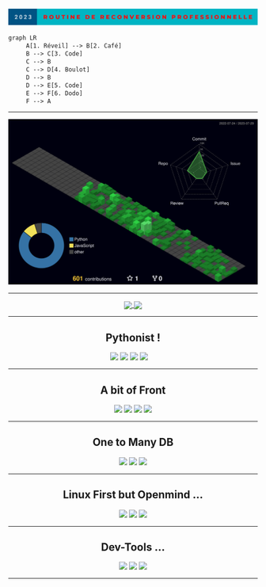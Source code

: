 <p align="center">
  <img src="routine.svg">
</p>


```mermaid
graph LR
     A[1. Réveil] --> B[2. Café]
     B --> C[3. Code]
     C --> B
     C --> D[4. Boulot]
     D --> B
     D --> E[5. Code]
     E --> F[6. Dodo]
     F --> A
```


---------

![](profile-3d-contrib/profile-night-green.svg)


-----------


<p align=center>
<a href="https://streak-stats.demolab.com/?user=LGD-P&theme=radical">
  <img height=200 align="center" src="https://streak-stats.demolab.com/?user=LGD-P&theme=radical" />
</a>
<a href="https://github-readme-stats.vercel.app/api/top-langs/?username=LGD-P&theme=radical">
  <img height=200 align="center" src="https://github-readme-stats.vercel.app/api/top-langs/?username=LGD-P&theme=radical" />
</a>
</p>

----------

<h2 align=center> Pythonist !</h2>
<p align=center >
  <img src= "https://cdn.jsdelivr.net/gh/devicons/devicon/icons/python/python-original-wordmark.svg" width="60">
  <img src= "https://cdn.jsdelivr.net/gh/devicons/devicon/icons/django/django-plain-wordmark.svg" width="60">
  <img src= "https://cdn.jsdelivr.net/gh/devicons/devicon/icons/flask/flask-original.svg" width="60">
  <img src= "https://cdn.jsdelivr.net/gh/devicons/devicon/icons/selenium/selenium-original.svg" width="60">    
</p>

----------

<h2 align=center> A bit of Front </h2>
<p align=center>
  <img src= "https://cdn.jsdelivr.net/gh/devicons/devicon/icons/javascript/javascript-original.svg" width="60">
  <img src= "https://cdn.jsdelivr.net/gh/devicons/devicon/icons/html5/html5-original.svg" width="60">
  <img src= "https://cdn.jsdelivr.net/gh/devicons/devicon/icons/css3/css3-original.svg" width="60">
  <img src="https://cdn.jsdelivr.net/gh/devicons/devicon/icons/bootstrap/bootstrap-original-wordmark.svg"  width=60/>
</p>

----------

<h2 align=center> One to Many DB  </h2>
<p align=center>
  <img src= "https://cdn.jsdelivr.net/gh/devicons/devicon/icons/sqlite/sqlite-original.svg" width="60">
  <img src= "https://cdn.jsdelivr.net/gh/devicons/devicon/icons/postgresql/postgresql-original.svg" width="60">
  <img src="https://cdn.jsdelivr.net/gh/devicons/devicon/icons/mysql/mysql-original-wordmark.svg" width=90/>
</p>

----------

<h2 align=center> Linux First but Openmind ...</h2>
<p align=center>
  <img src= "https://cdn.jsdelivr.net/gh/devicons/devicon/icons/linux/linux-original.svg" width="60">
  <img src="https://cdn.jsdelivr.net/gh/devicons/devicon/icons/windows8/windows8-original.svg" width =60/>
  <img src="https://cdn.jsdelivr.net/gh/devicons/devicon/icons/apple/apple-original.svg"  width=60/>  
</p>

----------

<h2 align=center> Dev-Tools ...</h2>
  <p align=center>
  <img src="https://cdn.jsdelivr.net/gh/devicons/devicon/icons/vscode/vscode-original-wordmark.svg"  width =60/>
  <img src= "https://cdn.jsdelivr.net/gh/devicons/devicon/icons/git/git-original.svg" width="60">
  <img src= "https://cdn.jsdelivr.net/gh/devicons/devicon/icons/bash/bash-original.svg" width="60">
</p>

----------



